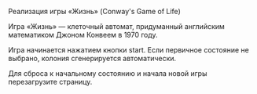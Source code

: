 Реализация игры «Жизнь» (Conway's Game of Life)

Игра «Жизнь» — клеточный автомат, придуманный английским математиком Джоном Конвеем в 1970 году.

Игра начинается нажатием кнопки start. Если первичное состояние не выбрано, колония сгенерируется автоматически.

Для сброса к начальному состоянию и начала новой игры перезагрузите страницу.
